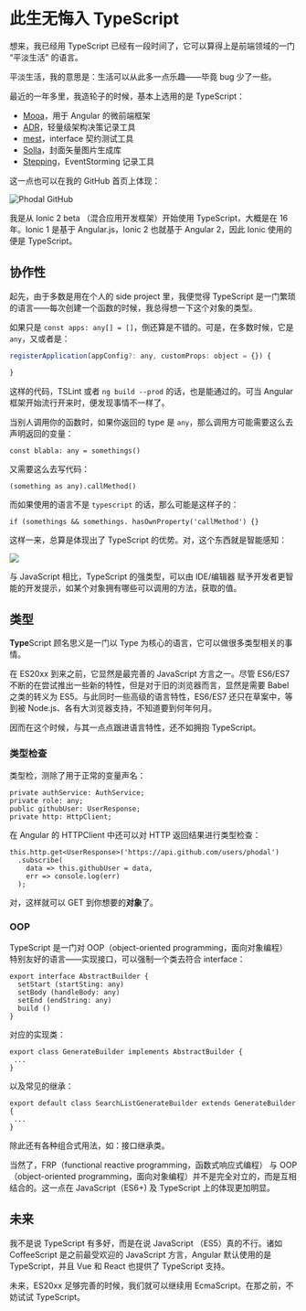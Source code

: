 此生无悔入 TypeScript
===

想来，我已经用 TypeScript 已经有一段时间了，它可以算得上是前端领域的一门 “平淡生活” 的语言。

平淡生活，我的意思是：生活可以从此多一点乐趣——毕竟 bug 少了一些。

最近的一年多里，我造轮子的时候，基本上选用的是 TypeScript：

 - [Mooa](https://github.com/phodal/mooa)，用于 Angular 的微前端框架
 - [ADR](https://github.com/phodal/adr)，轻量级架构决策记录工具
 - [mest](https://github.com/phodal/mest)，interface 契约测试工具
 - [Solla](https://github.com/phodal/solla)，封面矢量图片生成库
 - [Stepping](https://github.com/phodal/stepping)，EventStorming 记录工具

这一点也可以在我的 GitHub 首页上体现：

![Phodal GitHub](phodal_githun_typescript.png)


我是从 Ionic 2 beta （混合应用开发框架）开始使用 TypeScript，大概是在 16 年。Ionic 1 是基于 Angular.js，Ionic 2 也就基于 Angular 2，因此 Ionic 使用的便是 TypeScript。

协作性
---

起先，由于多数是用在个人的 side project 里，我便觉得 TypeScript 是一门繁琐的语言——每次创建一个函数的时候，我总得想一下这个对象的类型。

如果只是 ``const apps: any[] = []``，倒还算是不错的。可是，在多数时候，它是 ``any``，又或者是：

```javascript
registerApplication(appConfig?: any, customProps: object = {}) {

}
```

这样的代码，TSLint 或者 ``ng build --prod`` 的话，也是能通过的。可当 Angular 框架开始流行开来时，便发现事情不一样了。

当别人调用你的函数时，如果你返回的 type 是 ``any``，那么调用方可能需要这么去声明返回的变量：

```
const blabla: any = somethings()
```

又需要这么去写代码：

```
(something as any).callMethod()
```

而如果使用的语言不是 ``typescript`` 的话，那么可能是这样子的：

```
if (somethings && somethings. hasOwnProperty('callMethod') {}
```

这样一来，总算是体现出了 TypeScript 的优势。对，这个东西就是智能感知：

![](typescript-intellisense.png)

与 JavaScript 相比，TypeScript 的强类型，可以由 IDE/编辑器 赋予开发者更智能的开发提示，如某个对象拥有哪些可以调用的方法，获取的值。

类型
---

**Type**Script 顾名思义是一门以 Type 为核心的语言，它可以做很多类型相关的事情。

在 ES20xx 到来之前，它显然是最完善的 JavaScript 方言之一。尽管 ES6/ES7 不断的在尝试推出一些新的特性，但是对于旧的浏览器而言，显然是需要 Babel 之类的转义为 ES5。与此同时一些高级的语言特性，ES6/ES7 还只在草案中，等到被 Node.js、各有大浏览器支持，不知道要到何年何月。

因而在这个时候，与其一点点跟进语言特性，还不如拥抱 TypeScript。

### 类型检查

类型检，测除了用于正常的变量声名：

```
private authService: AuthService;
private role: any;
public githubUser: UserResponse;
private http: HttpClient;
```

在 Angular 的 HTTPClient 中还可以对 HTTP 返回结果进行类型检查：

```
this.http.get<UserResponse>('https://api.github.com/users/phodal')
  .subscribe(
    data => this.githubUser = data,
    err => console.log(err)
  );
```

对，这样就可以 GET 到你想要的**对象**了。

### OOP

TypeScript 是一门对 OOP（object-oriented programming，面向对象编程） 特别友好的语言——实现接口，可以强制一个类去符合 interface：

```
export interface AbstractBuilder {
  setStart (startSting: any)
  setBody (handleBody: any)
  setEnd (endString: any)
  build ()
}
```

对应的实现类：

```
export class GenerateBuilder implements AbstractBuilder {
 ...
}
```

以及常见的继承：

```
export default class SearchListGenerateBuilder extends GenerateBuilder {
 ...
}
```

除此还有各种组合式用法，如：接口继承类。

当然了，FRP（functional reactive programming，函数式响应式编程） 与 OOP（object-oriented programming，面向对象编程）并不是完全对立的，而是互相结合的。这一点在 JavaScript（ES6+) 及 TypeScript 上的体现更加明显。

未来
---

我不是说 TypeScript 有多好，而是在说 JavaScript （ES5）真的不行。诸如 CoffeeScript 是之前最受欢迎的 JavaScript 方言，Angular 默认使用的是 TypeScript，并且 Vue 和 React 也提供了 TypeScript 支持。

未来，ES20xx 足够完善的时候，我们就可以继续用 EcmaScript。在那之前，不妨试试 TypeScript。



